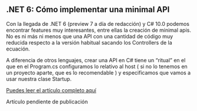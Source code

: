 ## .NET 6: Cómo implementar una minimal API

Con la llegada de .NET 6 (preview 7 a día de redacción) y C# 10.0 podemos encontrar features muy interesantes, entre ellas la creación de minimal apis. 
No es ni más ni menos que una API con una cantidad de código muy reducida respecto a la versión habitual sacando los Controllers de la ecuación.

A diferencia de otros lenguajes, crear una API en C# tiene un “ritual” en el que en el Program.cs configuramos lo relativo al host ( si no lo tenemos en un proyecto aparte, que es lo recomendable )  y especificamos que vamos a usar nuestra clase Startup.

[Puedes leer el artículo completo aquí](https://vernegroup.com/)

Artículo pendiente de publicación
